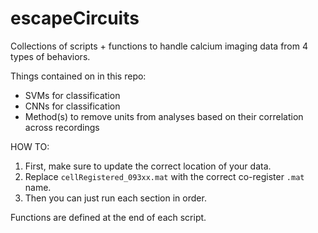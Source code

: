 # escapeCircuits
Collections of scripts + functions to handle calcium imaging data from 4 types of behaviors.


Things contained on in this repo:

- SVMs for classification
- CNNs for classification
- Method(s) to remove units from analyses based on their correlation across recordings


HOW TO:

1. First, make sure to update the correct location of your data.
2. Replace `cellRegistered_093xx.mat` with the correct co-register `.mat` name.
3. Then you can just run each section in order.

Functions are defined at the end of each script.
